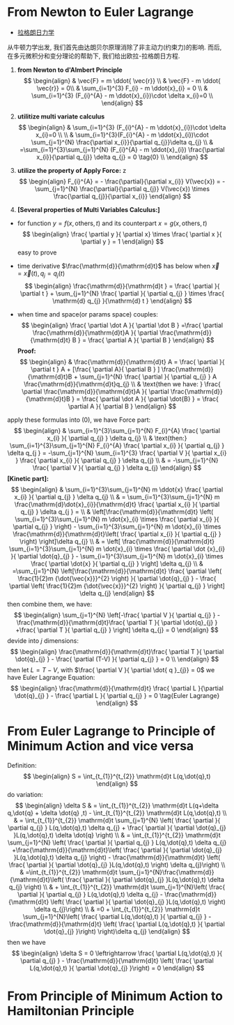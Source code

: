 # From Newton to Euler Lagrange 

- [拉格朗日力学](https://zhuanlan.zhihu.com/p/689698377) 

从牛顿力学出发, 我们首先由达朗贝尔原理消除了非主动力(约束力)的影响. 而后, 在多元微积分和变分理论的帮助下, 我们给出欧拉-拉格朗日方程. 

1) **from Newton to d'Almbert Principle** 
$$
\begin{align}
 & \vec{F} = m \ddot{ \vec{r}} \\
 & \vec{F} - m  \ddot{ \vec{r}}  = 0\\
 & \sum_{i=1}^{3} F_{i} - m \ddot{x}_{i} = 0 \\
 & \sum_{i=1}^{3} (F_{i}^{A} - m \ddot{x}_{i})\cdot \delta x_{i}=0 \\
\end{align}
$$
2) **utilitize multi variate calculus** 
$$
\begin{align}
 & \sum_{i=1}^{3} (F_{i}^{A} - m \ddot{x}_{i})\cdot \delta x_{i}=0 \\ \\
 &   \sum_{i=1}^{3}(F_{i}^{A} - m \ddot{x}_{i})\cdot \sum_{j=1}^{N} \frac{\partial x_{i}}{\partial q_{j}}\delta q_{j} \\
 &  =\sum_{i=1}^{3}\sum_{j=1}^{N}  (F_{i}^{A} - m \ddot{x}_{i}) \frac{\partial x_{i}}{\partial q_{j}} \delta q_{j} = 0 \tag{0} \\  
\end{align}
$$
3) **utilize the property of Apply Force:** z
$$
\begin{align}
F_{i}^{A} = - \frac{\partial}{\partial x_{i}} V(\vec{x}) = - \sum_{j=1}^{N} \frac{\partial}{\partial q_{j}} V(\vec{x}) \times \frac{\partial q_{j}}{\partial x_{i}}
\end{align}
$$

4) **[Several properties of Multi Variables Calculus:]** 

- for function $y = f(x,\text{others},t)$ and its counterpart $x = g(x, \text{others},t)$
$$
\begin{align}
\frac{ \partial y  }{ \partial  x} \times \frac{ \partial x }{ \partial y }  = 1   
\end{align}
$$
easy to prove

- time derivative $\frac{\mathrm{d}}{\mathrm{d}t}$ has below when $\vec{x} = \vec{x}(t), q_{j} = q_{j}(t)$ 
$$
\begin{align}
\frac{\mathrm{d}}{\mathrm{d}t } =  \frac{ \partial  }{ \partial t }  + \sum_{j=1}^{N}  \frac{ \partial  }{ \partial q_{j} }  \times \frac{ \mathrm{d} q_{j} }{\mathrm{d} t } 
\end{align}
$$

- when time and space(or params space) couples: 
$$
\begin{align}
\frac{ \partial \dot A  }{ \partial \dot B  } =\frac{ \partial \frac{\mathrm{d}}{\mathrm{d}t}A  }{ \partial \frac{\mathrm{d}}{\mathrm{d}t} B  }  = \frac{ \partial A }{ \partial B } 
\end{align}
$$
**Proof:** 
$$
\begin{align}
 & \frac{\mathrm{d}}{\mathrm{d}t} A = \frac{ \partial  }{ \partial t } A + [\frac{ \partial  A}{ \partial B } ] \frac{\mathrm{d}}{\mathrm{d}t}B +  \sum_{j=1}^{N} \frac{ \partial  }{ \partial q_{j} }   A \frac{\mathrm{d}}{\mathrm{d}t}q_{j}  \\
 & \text{then we have: } \frac{ \partial \frac{\mathrm{d}}{\mathrm{d}t}A  }{ \partial \frac{\mathrm{d}}{\mathrm{d}t}B  }  = \frac{ \partial \dot A  }{ \partial  \dot{B} } = \frac{ \partial A }{ \partial B }   
\end{align}
$$

apply these formulas into (0), we have 
Force part: 
$$
\begin{align}
 & \sum_{i=1}^{3}\sum_{j=1}^{N}  F_{i}^{A} \frac{ \partial x_{i}  }{ \partial q_{j} } \delta q_{j}  \\
  & \text{then:} \sum_{i=1}^{3}\sum_{j=1}^{N} F_{i}^{A} \frac{ \partial x_{i}  }{ \partial q_{j} } \delta  q_{j } = -\sum_{j=1}^{N} \sum_{i=1}^{3} \frac{ \partial V }{ \partial x_{i}  } \frac{ \partial x_{i} }{ \partial q_{j} } \delta q_{j}  \\
 & = -\sum_{j=1}^{N} \frac{ \partial V }{ \partial q_{j} } \delta q_{j}
\end{align}
$$ 
**[Kinetic part]:** 
$$
\begin{align}
 & \sum_{i=1}^{3}\sum_{j=1}^{N} m  \ddot{x}  \frac{ \partial x_{i} }{ \partial q_{j} } \delta q_{j}  \\
 & = \sum_{i=1}^{3}\sum_{j=1}^{N} m \frac{\mathrm{d}\dot{x}_{i}}{\mathrm{d}t} \frac{ \partial x_{i} }{ \partial q_{j} } \delta q_{j }  =  \\
 & \left[\frac{\mathrm{d}}{\mathrm{d}t} \left(  \sum_{i=1}^{3}\sum_{j=1}^{N} m  \dot{x}_{i} \times \frac{ \partial x_{i} }{ \partial q_{j} }   \right) - \sum_{i=1}^{3}\sum_{j=1}^{N} m \dot{x}_{i} \times \frac{\mathrm{d}}{\mathrm{d}t}\left( \frac{ \partial x_{i} }{ \partial q_{j} }   \right)  \right]\delta q_{j}   \\
 & = \left[   \frac{\mathrm{d}}{\mathrm{d}t} \sum_{i=1}^{3}\sum_{j=1}^{N} m \dot{x}_{i} \times \frac{ \partial \dot {x}_{i}  }{ \partial \dot{q}_{j} } - \sum_{i=1}^{3}\sum_{j=1}^{N} m \dot{x}_{i} \times \frac{ \partial  \dot{x} }{ \partial q_{j} }      \right] \delta q_{j}  \\
 & =\sum_{j=1}^{N} \left[\frac{\mathrm{d}}{\mathrm{d}t}  \frac{ \partial \left( \frac{1}{2}m {\dot{\vec{x}}}^{2} \right) }{ \partial \dot{q}_{j} }   - \frac{ \partial \left( \frac{1}{2}m {\dot{\vec{x}}}^{2} \right) }{ \partial q_{j}  } \right]  \delta q_{j}
\end{align}
$$ 
then combine them, we have: 
$$
\begin{align}
\sum_{j=1}^{N} \left[-\frac{ \partial V }{ \partial q_{j} }  -\frac{\mathrm{d}}{\mathrm{d}t}\frac{ \partial T }{ \partial \dot{q}_{j}  } +\frac{ \partial T }{ \partial q_{j} }    \right] \delta q_{j} = 0
\end{align}
$$
devide into $j$ dimensions: 
$$
\begin{align}
\frac{\mathrm{d}}{\mathrm{d}t}\frac{ \partial T }{ \partial \dot{q}_{j} }  - \frac{ \partial (T-V) }{ \partial q_{j} }  = 0 \\
\end{align}
$$
then let $L = T-V$, with $\frac{ \partial V }{ \partial \dot{ q }_{j}} = 0$ 
we have Euler Lagrange Equation: 
$$
\begin{align}
\frac{\mathrm{d}}{\mathrm{d}t} \frac{ \partial L }{\partial \dot{q}_{j} } - \frac{ \partial L }{ \partial q_{j} }  = 0 \tag{Euler Lagrange}  
\end{align}
$$

# From Euler Lagrange to Principle of Minimum Action and vice versa

Definition: 
$$
\begin{align}
S = \int_{t_{1}}^{t_{2}} \mathrm{d}t L(q,\dot{q},t)
\end{align}
$$
do variation: 
$$
\begin{align}
 \delta S  & = \int_{t_{1}}^{t_{2}} \mathrm{d}t L(q+\delta q,\dot{q} + \delta \dot{q}  ,t) - \int_{t_{1}}^{t_{2}} \mathrm{d}t L(q,\dot{q},t)  \\ 
 & = \int_{t_{1}}^{t_{2}} \mathrm{d}t \sum_{j=1}^{N} \left( \frac{ \partial  }{ \partial q_{j} } L(q,\dot{q},t) \delta q_{j} + \frac{ \partial  }{ \partial \dot{q}_{j}  }L(q,\dot{q},t) \delta \dot{q}   \right) \\
 & =  \int_{t_{1}}^{t_{2}} \mathrm{d}t \sum_{j=1}^{N} \left( \frac{ \partial  }{ \partial q_{j} } L(q,\dot{q},t) \delta q_{j} +\frac{\mathrm{d}}{\mathrm{d}t}\left(  \frac{ \partial  }{ \partial \dot{q}_{j}  }L(q,\dot{q},t) \delta  q_{j}  \right)  - \frac{\mathrm{d}}{\mathrm{d}t} \left( \frac{ \partial  }{ \partial \dot{q}_{j}  }L(q,\dot{q},t) \right) \delta q_{j}\right)  \\
 & =\int_{t_{1}}^{t_{2}} \mathrm{d}t \sum_{j=1}^{N}\frac{\mathrm{d}}{\mathrm{d}t}\left(  \frac{ \partial  }{ \partial \dot{q}_{j}  }L(q,\dot{q},t) \delta  q_{j}  \right) \\
 & + \int_{t_{1}}^{t_{2}} \mathrm{d}t \sum_{j=1}^{N}\left( \frac{ \partial  }{ \partial q_{j} } L(q,\dot{q},t) \delta q_{j}  - \frac{\mathrm{d}}{\mathrm{d}t} \left( \frac{ \partial  }{ \partial \dot{q}_{j}  }L(q,\dot{q},t) \right) \delta q_{j}\right) \\
 & =0 +   \int_{t_{1}}^{t_{2}} \mathrm{d}t \sum_{j=1}^{N}\left( \frac{ \partial L(q,\dot{q},t)   }{ \partial q_{j} }  - \frac{\mathrm{d}}{\mathrm{d}t} \left( \frac{ \partial  L(q,\dot{q},t) }{ \partial \dot{q}_{j}  }\right) \right)\delta q_{j} 
\end{align}
$$
then we have 
$$
\begin{align}
\delta S = 0 \leftrightarrow \frac{ \partial L(q,\dot{q},t)   }{ \partial q_{j} }  - \frac{\mathrm{d}}{\mathrm{d}t} \left( \frac{ \partial  L(q,\dot{q},t) }{ \partial \dot{q}_{j}  }\right) = 0 
\end{align}
$$

# From Principle of Minimum Action to Hamiltonian Principle
